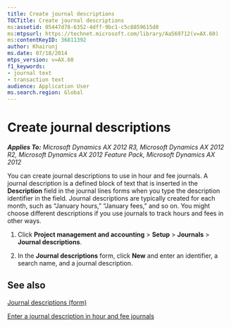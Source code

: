 ```yaml
---
title: Create journal descriptions
TOCTitle: Create journal descriptions
ms:assetid: 05447d78-6352-4dff-9bc1-c5c8859615d0
ms:mtpsurl: https://technet.microsoft.com/library/Aa569712(v=AX.60)
ms:contentKeyID: 36811392
author: Khairunj
ms.date: 07/18/2014
mtps_version: v=AX.60
f1_keywords:
- journal text
- transaction text
audience: Application User
ms.search.region: Global
---
```


# Create journal descriptions 


_**Applies To:** Microsoft Dynamics AX 2012 R3, Microsoft Dynamics AX 2012 R2, Microsoft Dynamics AX 2012 Feature Pack, Microsoft Dynamics AX 2012_

You can create journal descriptions to use in hour and fee journals. A journal description is a defined block of text that is inserted in the **Description** field in the journal lines forms when you type the description identifier in the field. Journal descriptions are typically created for each month, such as “January hours,” “January fees,” and so on. You might choose different descriptions if you use journals to track hours and fees in other ways.

1.  Click **Project management and accounting** \> **Setup** \> **Journals** \> **Journal descriptions**.

2.  In the **Journal descriptions** form, click **New** and enter an identifier, a search name, and a journal description.

## See also

[Journal descriptions (form)](https://technet.microsoft.com/library/aa587702\(v=ax.60\))

[Enter a journal description in hour and fee journals](enter-a-journal-description-in-hour-and-fee-journals.md)

  


